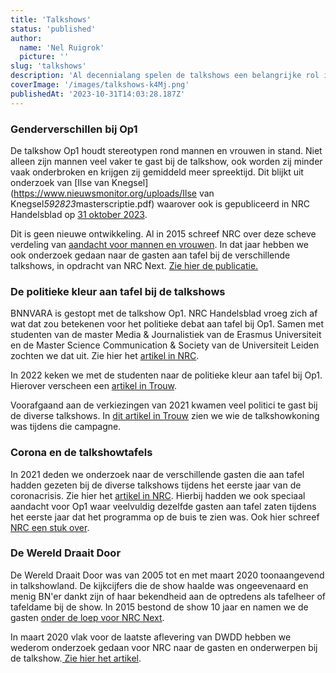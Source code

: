 ```yaml
---
title: 'Talkshows'
status: 'published'
author:
  name: 'Nel Ruigrok'
  picture: ''
slug: 'talkshows'
description: 'Al decennialang spelen de talkshows een belangrijke rol in Nederland. Barend & Van Dorp wordt gezien als de eerste succesvolle talkshow. Vele shows volgden, zowel op de publieke omroep als bij de commerciele omroepen. Sinds 2015 doen we onderzoek naar verschillende talkshows en hun invloed op het publieke debat. Dit doen we vooral in samenwerking met de studenten van de master Media & Journalistiek van de Erasmus Universiteit.'
coverImage: '/images/talkshows-k4Mj.png'
publishedAt: '2023-10-31T14:03:28.187Z'
---
```


### Genderverschillen bij Op1

De talkshow Op1 houdt stereotypen rond mannen en vrouwen in stand. Niet alleen zijn mannen veel vaker te gast bij de talkshow, ook worden zij minder vaak onderbroken en krijgen zij gemiddeld meer spreektijd. Dit blijkt uit onderzoek van [Ilse van Knegsel\]\(https://www.nieuwsmonitor.org/uploads/Ilse van Knegsel*592823*masterscriptie.pdf) waarover ook is gepubliceerd in NRC Handelsblad op [31 oktober 2023](https://www.nrc.nl/nieuws/2023/10/30/vrouwen-bij-op1-minder-vaak-uitgenodigd-vaker-onderbroken-en-jonger-dan-de-mannen__trashed-a4179066).

Dit is geen nieuwe ontwikkeling. Al in 2015 schreef NRC over deze scheve verdeling van [aandacht voor mannen en vrouwen](https://www.nrc.nl/nieuws/2015/07/09/de-talkshow-is-een-mannenavondje-1513575-a816596). In dat jaar hebben we ook onderzoek gedaan naar de gasten aan tafel bij de verschillende talkshows, in opdracht van NRC Next. [Zie hier de publicatie.](https://www.nrc.nl/nieuws/2015/08/04/waarom-zien-we-steeds-dezelfde-koppen-op-tv-1520466-a143108)

### De politieke kleur aan tafel bij de talkshows

BNNVARA is gestopt met de talkshow Op1. NRC Handelsblad vroeg zich af wat dat zou betekenen voor het politieke debat aan tafel bij Op1. Samen met studenten van de master Media & Journalistiek van de Erasmus Universiteit en de Master Science Communication & Society van de Universiteit Leiden zochten we dat uit. Zie hier het [artikel in NRC](https://www.nieuwsmonitor.org/uploads/op1-een-ruk-naar-vrolijk-rechts_nrc.pdf).

In 2022 keken we met de studenten naar de politieke kleur aan tafel bij Op1. Hierover verscheen een [artikel in Trouw](https://www.trouw.nl/cultuur-media/de-npo-te-links-het-zijn-juist-vooral-rechtse-politici-die-aanschuiven-bij-op1~b3a09ffb/).

Voorafgaand aan de verkiezingen van 2021 kwamen veel politici te gast bij de diverse talkshows. In [dit artikel in Trouw](https://www.trouw.nl/cultuur-media/cda-lijsttrekker-wopke-hoekstra-was-de-echte-talkshowkoning~b134a66f1/) zien we wie de talkshowkoning was tijdens die campagne.

### Corona en de talkshowtafels

In 2021 deden we onderzoek naar de verschillende gasten die aan tafel hadden gezeten bij de diverse talkshows tijdens het eerste jaar van de coronacrisis. Zie hier het [artikel in NRC](https://www.nrc.nl/nieuws/2021/03/09/aan-de-talkshowtafels-schoven-het-afgelopen-coronajaar-vooral-journalisten-aan-a4034821). Hierbij hadden we ook speciaal aandacht voor Op1 waar veelvuldig dezelfde gasten aan tafel zaten tijdens het eerste jaar dat het programma op de buis te zien was. Ook hier schreef [NRC een stuk over](https://www.nrc.nl/nieuws/2021/02/07/onderzoek-steeds-dezelfde-journalisten-aan-tafel-bij-op1-a4030861).

### De Wereld Draait Door

De Wereld Draait Door was van 2005 tot en met maart 2020 toonaangevend in talkshowland. De kijkcijfers die de show haalde was ongeevenaard en menig BN'er dankt zijn of haar bekendheid aan de optredens als tafelheer of tafeldame bij de show. In 2015 bestond de show 10 jaar en namen we de gasten [onder de loep voor NRC Next](https://www.nrc.nl/nieuws/2015/10/06/interactief-tien-jaar-de-wereld-draait-door-in-twee-infographics-a1412618).

In maart 2020 vlak voor de laatste aflevering van DWDD hebben we wederom onderzoek gedaan voor NRC naar de gasten en onderwerpen bij de talkshow.[ Zie hier het artikel](https://www.nrc.nl/nieuws/2020/03/23/vijftien-seizoenen-dwdd-in-data-a3994639).

